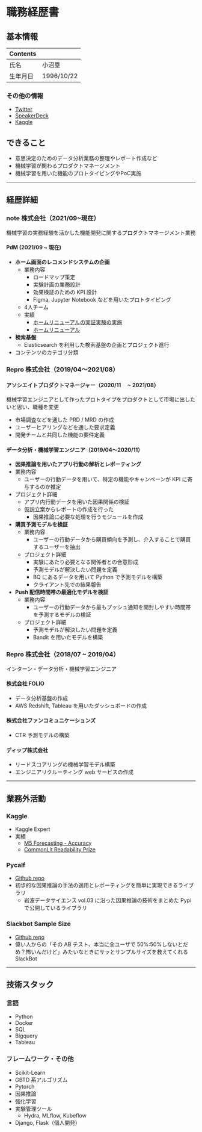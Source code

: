 # 職務経歴書

## 基本情報

| Contents |                                                |
| -------- | ---------------------------------------------- |
| 氏名     | 小沼塁                                         |
| 生年月日 | 1996/10/22                                     |

### その他の情報

- [Twitter](https://twitter.com/knmr_u)
- [SpeakerDeck](https://speakerdeck.com/konumaru)
- [Kaggle](https://www.kaggle.com/konumaru)

## できること

- 意思決定のためのデータ分析業務の整理やレポート作成など
- 機械学習が関わるプロダクトマネージメント
- 機械学習を用いた機能のプロトタイピングやPoC実施

<!-- 
特異なこと、得意だと言われること、苦手なことという項目を追加したい
-> https://www.notion.so/kiwipop/a4c375b9ad4d41c7af6fb8975264e5a3
 -->

---

## 経歴詳細

<!-- Template:
### 会社名 (YYYY/MM ~ YYYY/MM)

主な職務について

#### プロジェクト名
- 業務内容
- 実績
 -->

### note 株式会社（2021/09~現在）

機械学習の実務経験を活かした機能開発に関するプロダクトマネージメント業務

#### PdM (2021/09 ~ 現在)

- **ホーム画面のレコメンドシステムの企画**
  - 業務内容
    - ロードマップ策定
    - 実験計画の業務設計
    - 効果検証のための KPI 設計
    - Figma, Jupyter Notebook などを用いたプロトタイピング
  - 4人チーム
  - 実績
    - [ホームリニューアルの実証実験の実施](https://note.com/info/n/n8b5b12967ee6)
    - [ホームリニューアル](https://note.com/info/n/na6401a53bdb2)
- **検索基盤**
  - Elasticsearch を利用した検索基盤の企画とプロジェクト進行
- コンテンツのカテゴリ分類

### Repro 株式会社（2019/04〜2021/08）

#### アソシエイトプロダクトマネージャー（2020/11 　~ 2021/08）

機械学習エンジニアとして作ったプロトタイプをプロダクトとして市場に出したいと思い、職種を変更

- 市場調査などを通した PRD / MRD の作成
- ユーザーヒアリングなどを通した要求定義
- 開発チームと共同した機能の要件定義

#### データ分析・機械学習エンジニア（2019/04〜2020/11）

- **因果推論を用いたアプリ行動の解析とレポーティング**
- 業務内容
  - ユーザーの行動データを用いて、特定の機能やキャンペーンが KPI に寄与するのか推定
- プロジェクト詳細
  - アプリ内行動データを用いた因果関係の検証
  - 仮説立案からレポートの作成を行った
    - 因果推論に必要な処理を行うモジュールを作成
- **購買予測モデルを検証**
  - 業務内容
    - ユーザーの行動データから購買傾向を予測し、介入することで購買するユーザーを抽出
  - プロジェクト詳細
    - 実験にあたり必要となる関係者との合意形成
    - 予測モデルが解決したい問題を定義
    - BQ にあるデータを用いて Python で予測モデルを構築
    - クライアント先での結果報告
- **Push 配信時間帯の最適化モデルを検証**
  - 業務内容
    - ユーザーの行動データから最もプッシュ通知を開封しやすい時間帯を予測するモデルの検証
  - プロジェクト詳細
    - 予測モデルが解決したい問題を定義
    - Bandit を用いたモデルを構築

### Repro 株式会社（2018/07 ~ 2019/04）

インターン・データ分析・機械学習エンジニア

#### 株式会社 FOLIO

- データ分析基盤の作成
- AWS Redshift, Tableau を用いたダッシュボードの作成

#### 株式会社ファンコミュニケーションズ

- CTR 予測モデルの構築

#### ディップ株式会社

- リードスコアリングの機械学習モデル構築
- エンジニアリクルーティング web サービスの作成

---

## 業務外活動

<!-- Template:
### 活動名
- 概要
- [url](url)
 -->

### Kaggle

- Kaggle Expert
- 実績
  - [M5 Forecasting - Accuracy](https://www.kaggle.com/c/m5-forecasting-accuracy)
  - [CommonLit Readability Prize](https://www.kaggle.com/c/commonlitreadabilityprize)

### Pycalf

- [Github repo](https://github.com/konumaru/pycalf)
- 初歩的な因果推論の手法の適用とレポーティングを簡単に実現できるライブラリ
  - 岩波データサイエンス vol.03 に沿った因果推論の技術をまとめた Pypi で公開しているライブラリ

### Slackbot Sample Size

- [Github repo](https://github.com/konumaru/slackbot_sample_siz)
- 偉い人からの「その AB テスト、本当に全ユーザで 50%:50%しないとだめ？怖いんだけど」みたいなときにサッとサンプルサイズを教えてくれる SlackBot

---

## 技術スタック

### 言語

- Python
- Docker
- SQL
- Bigquery
- Tableau

### フレームワーク・その他

- Scikit-Learn
- GBTD 系アルゴリズム
- Pytorch
- 因果推論
- 強化学習
- 実験管理ツール
  - Hydra, MLflow, Kubeflow
- Django, Flask（個人開発）
